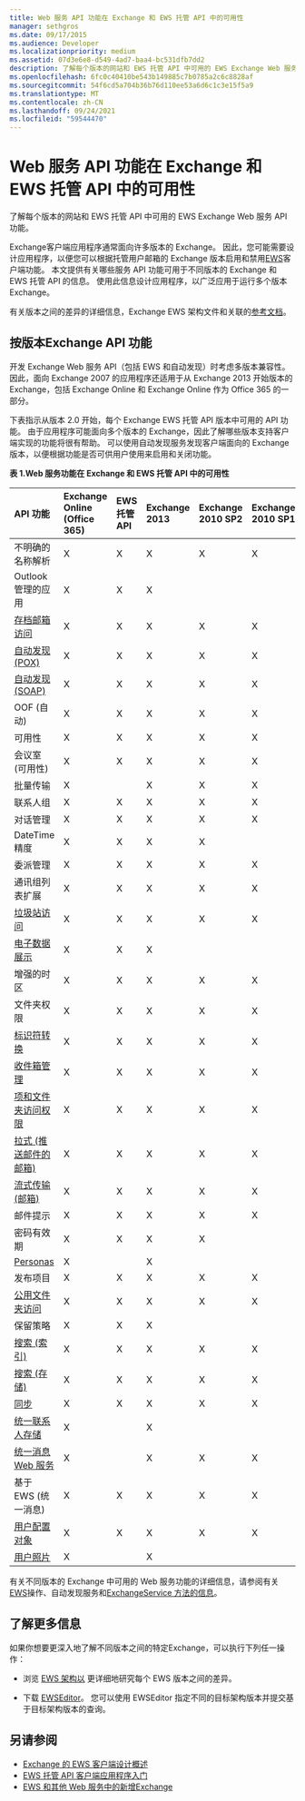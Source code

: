```yaml
---
title: Web 服务 API 功能在 Exchange 和 EWS 托管 API 中的可用性
manager: sethgros
ms.date: 09/17/2015
ms.audience: Developer
ms.localizationpriority: medium
ms.assetid: 07d3e6e8-d549-4ad7-baa4-bc531dfb7dd2
description: 了解每个版本的网站和 EWS 托管 API 中可用的 EWS Exchange Web 服务 API 功能。
ms.openlocfilehash: 6fc0c40410be543b149885c7b0785a2c6c8828af
ms.sourcegitcommit: 54f6cd5a704b36b76d110ee53a6d6c1c3e15f5a9
ms.translationtype: MT
ms.contentlocale: zh-CN
ms.lasthandoff: 09/24/2021
ms.locfileid: "59544470"
---
```

# <a name="web-service-api-feature-availability-in-exchange-and-the-ews-managed-api"></a>Web 服务 API 功能在 Exchange 和 EWS 托管 API 中的可用性

了解每个版本的网站和 EWS 托管 API 中可用的 EWS Exchange Web 服务 API 功能。
  
Exchange客户端应用程序通常面向许多版本的 Exchange。 因此，您可能需要设计应用程序，以便您可以根据托管用户邮箱的 Exchange 版本启用和禁用[EWS](ews-client-design-overview-for-exchange.md#EWSFeatures)客户端功能。 本文提供有关哪些服务 API 功能可用于不同版本的 Exchange 和 EWS 托管 API 的信息。 使用此信息设计应用程序，以广泛应用于运行多个版本 Exchange。 
  
有关版本之间的差异的详细信息，Exchange EWS 架构文件和关联的[参考文档](https://msdn.microsoft.com/library/6c969133-6036-448b-af39-a3caf9917e98%28Office.15%29.aspx)。
  
## <a name="api-features-by-exchange-version"></a>按版本Exchange API 功能
<a name="bk_apifeatures"> </a>

开发 Exchange Web 服务 API（包括 EWS 和自动发现）时考虑多版本兼容性。 因此，面向 Exchange 2007 的应用程序还适用于从 Exchange 2013 开始版本的 Exchange，包括 Exchange Online 和 Exchange Online 作为 Office 365 的一部分。 
  
下表指示从版本 2.0 开始，每个 Exchange EWS 托管 API 版本中可用的 API 功能。 由于应用程序可能面向多个版本的 Exchange，因此了解哪些版本支持客户端实现的功能将很有帮助。 可以使用自动发现服务发现客户端面向的 Exchange 版本，以便根据功能是否可供用户使用来启用和关闭功能。
  
**表 1.Web 服务功能在 Exchange 和 EWS 托管 API 中的可用性**

|API 功能|Exchange Online (Office 365) |EWS 托管 API|Exchange 2013|Exchange 2010 SP2|Exchange 2010 SP1|Exchange 2010|Exchange 2007 SP1|Exchange 2007|
|:-----|:-----|:-----|:-----|:-----|:-----|:-----|:-----|:-----|
|不明确的名称解析  <br/> |X  <br/> |X  <br/> |X  <br/> |X  <br/> |X  <br/> |X  <br/> |X  <br/> |X  <br/> |
|Outlook管理的应用  <br/> |X  <br/> |X  <br/> |X  <br/> ||||||
|[存档邮箱访问](archiving-in-ews-in-exchange.md) <br/> |X  <br/> |X  <br/> |X  <br/> |X  <br/> |X  <br/> ||||
|[自动发现 (POX) ](autodiscover-for-exchange.md) <br/> |X  <br/> |X  <br/> |X  <br/> |X  <br/> |X  <br/> |X  <br/> |X  <br/> |X  <br/> |
|[自动发现 (SOAP) ](autodiscover-for-exchange.md) <br/> |X  <br/> |X  <br/> |X  <br/> |X  <br/> |X  <br/> ||||
|OOF (自动)   <br/> |X  <br/> |X  <br/> |X  <br/> |X  <br/> |X  <br/> |X  <br/> |X  <br/> |X  <br/> |
|可用性  <br/> |X  <br/> |X  <br/> |X  <br/> |X  <br/> |X  <br/> |X  <br/> |X  <br/> |X  <br/> |
|会议室 (可用性)   <br/> |X  <br/> |X  <br/> |X  <br/> |X  <br/> |X  <br/> |X  <br/> |||
|批量传输  <br/> |X  <br/> ||X  <br/> |X  <br/> |X  <br/> ||||
|联系人组  <br/> |X  <br/> |X  <br/> |X  <br/> |X  <br/> |X  <br/> |X  <br/> |||
|对话管理  <br/> |X  <br/> |X  <br/> |X  <br/> |X  <br/> |X  <br/> ||||
|DateTime 精度  <br/> |X  <br/> |X  <br/> |X  <br/> |X  <br/> |||||
|委派管理  <br/> |X  <br/> |X  <br/> |X  <br/> |X  <br/> |X  <br/> |X  <br/> |X  <br/> ||
|通讯组列表扩展  <br/> |X  <br/> |X  <br/> |X  <br/> |X  <br/> |X  <br/> |X  <br/> |X  <br/> |X  <br/> |
|[垃圾站访问](deleting-items-by-using-ews-in-exchange.md) <br/> |X  <br/> |X  <br/> |X  <br/> |X  <br/> |X  <br/> |X  <br/> |||
|[电子数据展示](ediscovery-in-ews-in-exchange.md) <br/> |X  <br/> |X  <br/> |X  <br/> ||||||
|增强的时区  <br/> |X  <br/> |X  <br/> |X  <br/> |X  <br/> |X  <br/> |X  <br/> |||
|文件夹权限  <br/> |X  <br/> |X  <br/> |X  <br/> |X  <br/> |X  <br/> |X  <br/> |X  <br/> ||
|[标识符转换](ews-identifiers-in-exchange.md) <br/> |X  <br/> |X  <br/> |X  <br/> |X  <br/> |X  <br/> |X  <br/> |X  <br/> ||
|[收件箱管理](inbox-management-and-ews-in-exchange.md) <br/> |X  <br/> |X  <br/> |X  <br/> |X  <br/> |X  <br/> ||||
|[项和文件夹访问权限](folders-and-items-in-ews-in-exchange.md) <br/> |X  <br/> |X  <br/> |X  <br/> |X  <br/> |X  <br/> |X  <br/> |X  <br/> |X  <br/> |
|[拉式 (推送邮件的邮箱) ](notification-subscriptions-mailbox-events-and-ews-in-exchange.md) <br/> |X  <br/> |X  <br/> |X  <br/> |X  <br/> |X  <br/> |X  <br/> |X  <br/> |X  <br/> |
|[流式传输 (邮箱) ](notification-subscriptions-mailbox-events-and-ews-in-exchange.md) <br/> |X  <br/> |X  <br/> |X  <br/> |X  <br/> |X  <br/> ||||
|邮件提示  <br/> |X  <br/> |X  <br/> |X  <br/> |X  <br/> |X  <br/> ||||
|密码有效期  <br/> |X  <br/> |X  <br/> |X  <br/> |X  <br/> |||||
|[Personas](people-and-contacts-in-ews-in-exchange.md) <br/> |X  <br/> ||X  <br/> ||||||
|发布项目  <br/> |X  <br/> |X  <br/> |X  <br/> |X  <br/> |X  <br/> |X  <br/> |X  <br/> ||
|[公用文件夹访问](public-folder-access-with-ews-in-exchange.md) <br/> |X  <br/> |X  <br/> |X  <br/> |X  <br/> |X  <br/> |X  <br/> |X  <br/> ||
|保留策略  <br/> |X  <br/> |X  <br/> |X  <br/> ||||||
|[搜索 (索引) ](search-and-ews-in-exchange.md) <br/> |X  <br/> |X  <br/> |X  <br/> |X  <br/> |X  <br/> |X  <br/> |||
|[搜索 (存储) ](search-and-ews-in-exchange.md) <br/> |X  <br/> |X  <br/> |X  <br/> |X  <br/> |X  <br/> |X  <br/> |X  <br/> |X  <br/> |
|[同步](mailbox-synchronization-and-ews-in-exchange.md) <br/> |X  <br/> |X  <br/> |X  <br/> |X  <br/> |X  <br/> |X  <br/> |X  <br/> |X  <br/> |
|[统一联系人存储](people-and-contacts-in-ews-in-exchange.md) <br/> |X  <br/> ||X  <br/> ||||||
|[统一消息 Web 服务](https://msdn.microsoft.com/library/83afea8a-c716-41df-9eb2-e1000357afb6%28Office.15%29.aspx) <br/> |X  <br/> ||X  <br/> |X  <br/> |X  <br/> |X  <br/> |X  <br/> |X  <br/> |
|基于 EWS (统一消息)   <br/> |X  <br/> |X  <br/> |X  <br/> |X  <br/> |X  <br/> |X  <br/> |||
|[用户配置对象](persistent-application-settings-in-ews-in-exchange.md) <br/> |X  <br/> |X  <br/> |X  <br/> |X  <br/> |X  <br/> |X  <br/> |||
|[用户照片](how-to-get-user-photos-by-using-ews-in-exchange.md) <br/> |X  <br/> ||X  <br/> ||||||
   
有关不同版本的 Exchange 中可用的 Web 服务功能的详细信息，请参阅有关[EWS](https://msdn.microsoft.com/library/cf6fd871-9a65-4f34-8557-c8c71dd7ce09%28Office.15%29.aspx)操作、自动发现服务和[](https://msdn.microsoft.com/library/a01124a8-a8cf-4b80-8625-d7ee05690bca%28Office.15%29.aspx)[ExchangeService 方法的信息](https://msdn.microsoft.com/library/office/microsoft.exchange.webservices.data.exchangeservice_methods%28v=exchg.80%29.aspx)。
  
## <a name="to-learn-more"></a>了解更多信息
<a name="bk_apifeatures"> </a>

如果你想要更深入地了解不同版本之间的特定Exchange，可以执行下列任一操作：
  
- 浏览 [EWS 架构以](https://msdn.microsoft.com/library/6c969133-6036-448b-af39-a3caf9917e98%28Office.15%29.aspx) 更详细地研究每个 EWS 版本之间的差异。 
    
- 下载 [EWSEditor](http://ewseditor.codeplex.com/)。 您可以使用 EWSEditor 指定不同的目标架构版本并提交基于目标架构版本的查询。
    
## <a name="see-also"></a>另请参阅

- [Exchange 的 EWS 客户端设计概述](ews-client-design-overview-for-exchange.md)   
- [EWS 托管 API 客户端应用程序入门](get-started-with-ews-managed-api-client-applications.md) 
- [EWS 和其他 Web 服务中的新增Exchange](whats-new-in-ews-and-other-web-services-in-exchange.md)
    

